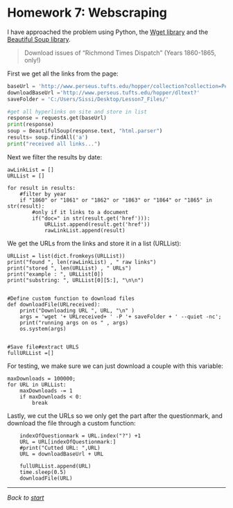 # Homework 7: Webscraping

I have approached the problem using Python, the <a href="https://pypi.org/project/wget/">Wget library</a> and the <a href="https://www.crummy.com/software/BeautifulSoup/bs4/doc/">Beautiful Soup library</a>.

> Download issues of “Richmond Times Dispatch” (Years 1860-1865, only!)

First we get all the links from the page:

```python
baseUrl = 'http://www.perseus.tufts.edu/hopper/collection?collection=Perseus:collection:RichTimes'
downloadBaseUrl ='http://www.perseus.tufts.edu/hopper/dltext?'
saveFolder = 'C:/Users/Sissi/Desktop/Lesson7_Files/'

#get all hyperlinks on site and store in list
response = requests.get(baseUrl)
print(response)
soup = BeautifulSoup(response.text, "html.parser")
results= soup.findAll('a')
print("received all links...")
```

Next we filter the results by date:

```
awLinkList = []
URLList = []

for result in results:
    #filter by year
    if "1860" or "1861" or "1862" or "1863" or "1864" or "1865" in str(result):
        #only if it links to a document
        if("doc=" in str(result.get('href'))):
            URLList.append(result.get('href'))
            rawLinkList.append(result)
```

We get the URLs from the links and store it in a list (URLList):

```
URLList = list(dict.fromkeys(URLList))
print("found ", len(rawLinkList) , " raw links")
print("stored ", len(URLList) , " URLs")
print("example : ", URLList[0])
print("substring: ", URLList[0][5:], "\n\n")


#Define custom function to download files 
def downloadFile(URLreceived):
    print("Downloading URL ", URL, "\n" )
    args = 'wget '+ URLreceived+ ' -P '+ saveFolder + ' --quiet -nc';
    print("running args on os " , args)
    os.system(args)


#Save file#extract URLS
fullURLList =[]
```

For testing, we make sure we can just download a couple with this variable:

```
maxDownloads = 100000;
for URL in URLList:
    maxDownloads -= 1
    if maxDownloads < 0:
        break
```

Lastly, we cut the URLs so we only get the part after the questionmark, and download the file through a custom function:
    
```
    indexOfQuestionmark = URL.index("?") +1
    URL = URL[indexOfQuestionmark:]
    #print("Cutted URL: ",URL)
    URL = downloadBaseUrl + URL
    
    fullURLList.append(URL)
    time.sleep(0.5)
    downloadFile(URL)
```

****

_Back to [start](https://elisabethluif.github.io/)_
